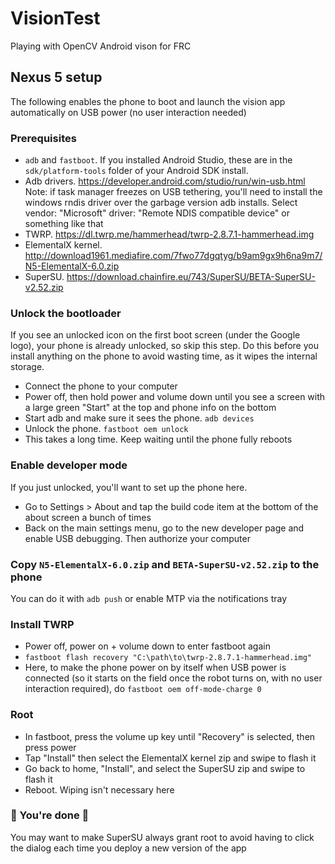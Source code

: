 # VisionTest #
Playing with OpenCV Android vison for FRC

## Nexus 5 setup ##

The following enables the phone to boot and launch the vision app automatically on USB power (no user interaction needed)

### Prerequisites ###

- `adb` and `fastboot`. If you installed Android Studio, these are in the `sdk/platform-tools` folder of your Android SDK install.
- Adb drivers. https://developer.android.com/studio/run/win-usb.html Note: if task manager freezes on USB tethering, you'll need to install the windows rndis driver over the garbage version adb installs. Select vendor: "Microsoft" driver: "Remote NDIS compatible device" or something like that
- TWRP. https://dl.twrp.me/hammerhead/twrp-2.8.7.1-hammerhead.img
- ElementalX kernel. http://download1961.mediafire.com/7fwo77dgqtyg/b9am9gx9h6na9m7/N5-ElementalX-6.0.zip
- SuperSU. https://download.chainfire.eu/743/SuperSU/BETA-SuperSU-v2.52.zip

### Unlock the bootloader ###

If you see an unlocked icon on the first boot screen (under the Google logo), your phone is already unlocked, so skip this step. Do this before you install anything on the phone to avoid wasting time, as it wipes the internal storage.

- Connect the phone to your computer
- Power off, then hold power and volume down until you see a screen with a large green "Start" at the top and phone info on the bottom
- Start adb and make sure it sees the phone. `adb devices`
- Unlock the phone. `fastboot oem unlock`
- This takes a long time. Keep waiting until the phone fully reboots

### Enable developer mode ###

If you just unlocked, you'll want to set up the phone here.

- Go to Settings > About and tap the build code item at the bottom of the about screen a bunch of times
- Back on the main settings menu, go to the new developer page and enable USB debugging. Then authorize your computer

### Copy `N5-ElementalX-6.0.zip` and `BETA-SuperSU-v2.52.zip` to the phone ###

You can do it with `adb push` or enable MTP via the notifications tray

### Install TWRP ###

- Power off, power on + volume down to enter fastboot again
- `fastboot flash recovery "C:\path\to\twrp-2.8.7.1-hammerhead.img"`
- Here, to make the phone power on by itself when USB power is connected (so it starts on the field once the robot turns on, with no user interaction required), do `fastboot oem off-mode-charge 0`

### Root ###

- In fastboot, press the volume up key until "Recovery" is selected, then press power
- Tap "Install" then select the ElementalX kernel zip and swipe to flash it
- Go back to home, "Install", and select the SuperSU zip and swipe to flash it
- Reboot. Wiping isn't necessary here

### 🎉 You're done 🎉 ###

You may want to make SuperSU always grant root to avoid having to click the dialog each time you deploy a new version of the app